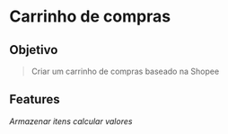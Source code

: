 # Carrinho de compras

## Objetivo

> Criar um carrinho de compras baseado na Shopee

## Features

_Armazenar itens_
_calcular valores_
